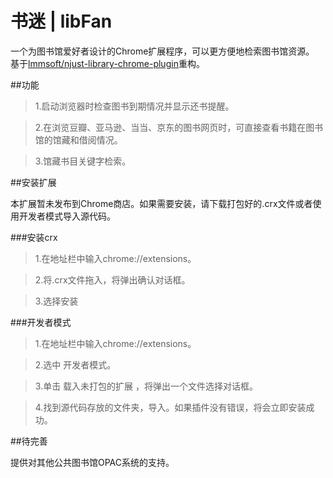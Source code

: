 书迷 | libFan
=============

一个为图书馆爱好者设计的Chrome扩展程序，可以更方便地检索图书馆资源。
基于[lmmsoft/njust-library-chrome-plugin](https://github.com/lmmsoft/njust-library-chrome-plugin)重构。

##功能

> 1.启动浏览器时检查图书到期情况并显示还书提醒。

> 2.在浏览豆瓣、亚马逊、当当、京东的图书网页时，可直接查看书籍在图书馆的馆藏和借阅情况。

> 3.馆藏书目关键字检索。

##安装扩展

本扩展暂未发布到Chrome商店。如果需要安装，请下载打包好的.crx文件或者使用开发者模式导入源代码。

###安装crx

> 1.在地址栏中输入chrome://extensions。

> 2.将.crx文件拖入，将弹出确认对话框。

> 3.选择安装

###开发者模式

> 1.在地址栏中输入chrome://extensions。

> 2.选中 开发者模式。

> 3.单击 载入未打包的扩展 ，将弹出一个文件选择对话框。

> 4.找到源代码存放的文件夹，导入。如果插件没有错误，将会立即安装成功。

##待完善

提供对其他公共图书馆OPAC系统的支持。
